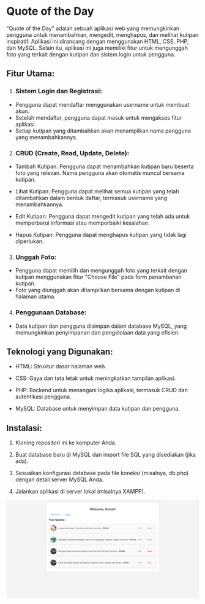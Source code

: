 # Quote of the Day

"Quote of the Day" adalah sebuah aplikasi web yang memungkinkan pengguna untuk menambahkan, mengedit, menghapus, dan melihat kutipan inspiratif. Aplikasi ini dirancang dengan menggunakan HTML, CSS, PHP, dan MySQL. Selain itu, aplikasi ini juga memiliki fitur untuk mengunggah foto yang terkait dengan kutipan dan sistem login untuk pengguna.

## Fitur Utama:
1. ### Sistem Login dan Registrasi:
- Pengguna dapat mendaftar menggunakan username untuk membuat akun.
- Setelah mendaftar, pengguna dapat masuk untuk mengakses fitur aplikasi.
- Setiap kutipan yang ditambahkan akan menampilkan nama pengguna yang menambahkannya.

2. ### CRUD (Create, Read, Update, Delete):
- Tambah Kutipan: Pengguna dapat menambahkan kutipan baru beserta foto yang relevan. Nama pengguna akan otomatis muncul bersama kutipan.

- Lihat Kutipan: Pengguna dapat melihat semua kutipan yang telah ditambahkan dalam bentuk daftar, termasuk username yang menambahkannya.

- Edit Kutipan: Pengguna dapat mengedit kutipan yang telah ada untuk memperbarui informasi atau memperbaiki kesalahan.

- Hapus Kutipan: Pengguna dapat menghapus kutipan yang tidak lagi diperlukan.

3. ### Unggah Foto:

- Pengguna dapat memilih dan mengunggah foto yang terkait dengan kutipan menggunakan fitur "Choose File" pada form penambahan kutipan.
- Foto yang diunggah akan ditampilkan bersama dengan kutipan di halaman utama.

4. ### Penggunaan Database:

- Data kutipan dan pengguna disimpan dalam database MySQL, yang memungkinkan penyimpanan dan pengelolaan data yang efisien.

## Teknologi yang Digunakan:

- HTML: Struktur dasar halaman web.

- CSS: Gaya dan tata letak untuk meningkatkan tampilan aplikasi.

- PHP: Backend untuk menangani logika aplikasi, termasuk CRUD dan autentikasi pengguna.

- MySQL: Database untuk menyimpan data kutipan dan pengguna.

## Instalasi:

1. Kloning repositori ini ke komputer Anda.

2. Buat database baru di MySQL dan import file SQL yang disediakan (jika ada).

3. Sesuaikan konfigurasi database pada file koneksi (misalnya, db.php) dengan detail server MySQL Anda.

4. Jalankan aplikasi di server lokal (misalnya XAMPP).

![image](screenshot/quote.png)